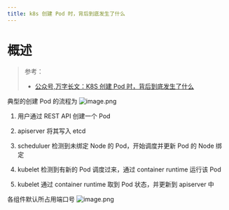 ```yaml
---
title: k8s 创建 Pod 时，背后到底发生了什么
---
```


# 概述

> 参考：
> - [公众号,万字长文：K8S 创建 Pod 时，背后到底发生了什么](https://mp.weixin.qq.com/s/HjoU_RKBQKPCQPEQZ_fBNA)

典型的创建 Pod 的流程为
![image.png](https://notes-learning.oss-cn-beijing.aliyuncs.com/zhow5n/1616119512783-67ed1273-0291-4462-8535-1ea845b176f1.png)

1. 用户通过 REST API 创建一个 Pod

2. apiserver 将其写入 etcd

3. scheduluer 检测到未绑定 Node 的 Pod，开始调度并更新 Pod 的 Node 绑定

4. kubelet 检测到有新的 Pod 调度过来，通过 container runtime 运行该 Pod

5. kubelet 通过 container runtime 取到 Pod 状态，并更新到 apiserver 中

各组件默认所占用端口号
![image.png](https://notes-learning.oss-cn-beijing.aliyuncs.com/zhow5n/1616119523444-d2794850-3f4c-41c8-8f75-e168a8825177.png)
